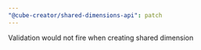 ```yaml
---
"@cube-creator/shared-dimensions-api": patch
---
```


Validation would not fire when creating shared dimension
